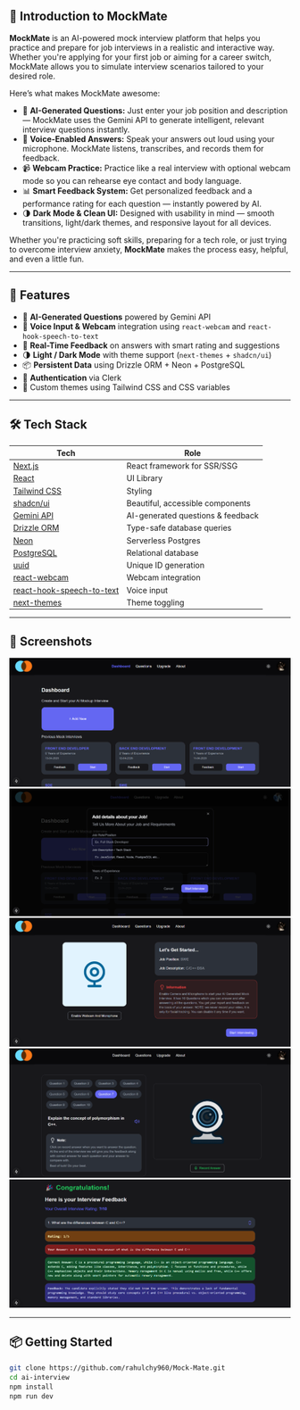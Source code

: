 ## 👋 Introduction to MockMate

**MockMate** is an AI-powered mock interview platform that helps you practice and prepare for job interviews in a realistic and interactive way. Whether you're applying for your first job or aiming for a career switch, MockMate allows you to simulate interview scenarios tailored to your desired role.

Here’s what makes MockMate awesome:

- 🧠 **AI-Generated Questions:** Just enter your job position and description — MockMate uses the Gemini API to generate intelligent, relevant interview questions instantly.
- 🎤 **Voice-Enabled Answers:** Speak your answers out loud using your microphone. MockMate listens, transcribes, and records them for feedback.
- 📹 **Webcam Practice:** Practice like a real interview with optional webcam mode so you can rehearse eye contact and body language.
- 📊 **Smart Feedback System:** Get personalized feedback and a performance rating for each question — instantly powered by AI.
- 🌗 **Dark Mode & Clean UI:** Designed with usability in mind — smooth transitions, light/dark themes, and responsive layout for all devices.

Whether you're practicing soft skills, preparing for a tech role, or just trying to overcome interview anxiety, **MockMate** makes the process easy, helpful, and even a little fun.

---

## 🚀 Features

- 🎯 **AI-Generated Questions** powered by Gemini API
- 🎤 **Voice Input & Webcam** integration using `react-webcam` and `react-hook-speech-to-text`
- 📝 **Real-Time Feedback** on answers with smart rating and suggestions
- 🌗 **Light / Dark Mode** with theme support (`next-themes` + `shadcn/ui`)
- 📦 **Persistent Data** using Drizzle ORM + Neon + PostgreSQL
- 🔐 **Authentication** via Clerk
- 🎨 Custom themes using Tailwind CSS and CSS variables

---

## 🛠️ Tech Stack

| Tech | Role |
|------|------|
| [Next.js](https://nextjs.org/) | React framework for SSR/SSG |
| [React](https://reactjs.org/) | UI Library |
| [Tailwind CSS](https://tailwindcss.com/) | Styling |
| [shadcn/ui](https://ui.shadcn.com/) | Beautiful, accessible components |
| [Gemini API](https://ai.google.dev/) | AI-generated questions & feedback |
| [Drizzle ORM](https://orm.drizzle.team/) | Type-safe database queries |
| [Neon](https://neon.tech/) | Serverless Postgres |
| [PostgreSQL](https://www.postgresql.org/) | Relational database |
| [uuid](https://www.npmjs.com/package/uuid) | Unique ID generation |
| [react-webcam](https://www.npmjs.com/package/react-webcam) | Webcam integration |
| [react-hook-speech-to-text](https://www.npmjs.com/package/react-hook-speech-to-text) | Voice input |
| [next-themes](https://www.npmjs.com/package/next-themes) | Theme toggling |

---

## 📸 Screenshots

<p align="center">
  <img src="/Images/1.png" alt="DashBoard" />
  <img src="/Images/2.png" alt="Add New Interview" />
  <img src="/Images/3.png" alt="Information" />
  <img src="/Images/4.png" alt="Question and Answer Recording" />
  <img src="/Images/5.png" alt="Feedback" />
</p>


---

## 📦 Getting Started

```bash
git clone https://github.com/rahulchy960/Mock-Mate.git
cd ai-interview
npm install
npm run dev
